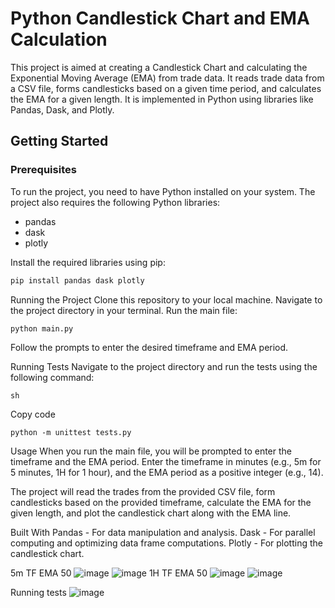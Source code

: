 # Python Candlestick Chart and EMA Calculation

This project is aimed at creating a Candlestick Chart and calculating the Exponential Moving Average (EMA) from trade data. It reads trade data from a CSV file, forms candlesticks based on a given time period, and calculates the EMA for a given length. It is implemented in Python using libraries like Pandas, Dask, and Plotly.

## Getting Started

### Prerequisites

To run the project, you need to have Python installed on your system. The project also requires the following Python libraries:
- pandas
- dask
- plotly

Install the required libraries using pip:

```sh
pip install pandas dask plotly
```
Running the Project
Clone this repository to your local machine.
Navigate to the project directory in your terminal.
Run the main file:
```
python main.py
```
Follow the prompts to enter the desired timeframe and EMA period.

Running Tests
Navigate to the project directory and run the tests using the following command:
```
sh
```
Copy code
```
python -m unittest tests.py
```
Usage
When you run the main file, you will be prompted to enter the timeframe and the EMA period. Enter the timeframe in minutes (e.g., 5m for 5 minutes, 1H for 1 hour), and the EMA period as a positive integer (e.g., 14).

The project will read the trades from the provided CSV file, form candlesticks based on the provided timeframe, calculate the EMA for the given length, and plot the candlestick chart along with the EMA line.

Built With
Pandas - For data manipulation and analysis.
Dask - For parallel computing and optimizing data frame computations.
Plotly - For plotting the candlestick chart.

5m TF EMA 50
![image](https://github.com/instateofgrace/test_assignment/assets/78905325/fe803460-79b5-473c-aefd-4b6fb3951aa2)
![image](https://github.com/instateofgrace/test_assignment/assets/78905325/9c5f9acb-430e-48b1-9f1e-80c36c3bebd4)
1H TF EMA 50
![image](https://github.com/instateofgrace/test_assignment/assets/78905325/7c473bc5-eab3-4432-9920-646bc4e876b2)
![image](https://github.com/instateofgrace/test_assignment/assets/78905325/b0bc3c3f-086b-4f53-8ee8-881baac0e651)

Running tests
![image](https://github.com/instateofgrace/test_assignment/assets/78905325/82aeb6a2-711c-4412-a0c0-2e5708695e61)
